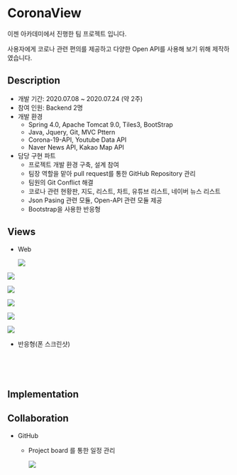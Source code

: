 # CoronaView

이젠 아카데미에서 진행한 팀 프로젝트 입니다.

사용자에게 코로나 관련 편의를 제공하고 다양한 Open API를 사용해 보기 위해 제작하였습니다.

## Description

- 개발 기간: 2020.07.08 ~ 2020.07.24 (약 2주)
- 참여 인원: Backend 2명
- 개발 환경
  - Spring 4.0,  Apache Tomcat 9.0,  Tiles3,  BootStrap
  - Java,  Jquery,  Git,  MVC Pttern
  - Corona-19-API,  Youtube Data API
  - Naver News API,  Kakao Map API
- 담당 구현 파트
  - 프로젝트 개발 환경 구축, 설계 참여
  - 팀장 역할을 맡아 pull request를 통한 GitHub Repository 관리
  - 팀원의 Git Conflict 해결
  - 코로나 관련 현황판, 지도, 리스트, 차트, 유튜브 리스트, 네이버 뉴스 리스트
  - Json Pasing 관련 모듈, Open-API 관련 모듈 제공
  - Bootstrap을 사용한 반응형

## Views

- Web

  

  ![](https://github.com/77kkyu/Corona_View/blob/master/src/main/webapp/img/web1.png?raw=true)



![](https://github.com/77kkyu/Corona_View/blob/master/src/main/webapp/img/web2.png?raw=true)



![](https://github.com/77kkyu/Corona_View/blob/master/src/main/webapp/img/web3.png?raw=true)



![](https://github.com/77kkyu/Corona_View/blob/master/src/main/webapp/img/web4.png?raw=true)



![](https://github.com/77kkyu/Corona_View/blob/master/src/main/webapp/img/web5.png?raw=true)



![](https://github.com/77kkyu/Corona_View/blob/master/src/main/webapp/img/web6.png?raw=true)



- 반응형(폰 스크린샷)



​     

​                                                    



## Implementation



## Collaboration

- GitHub

  - Project board 를 통한 일정 관리

    ![](https://github.com/77kkyu/Corona_View/blob/master/src/main/webapp/img/project_board.png?raw=true)
